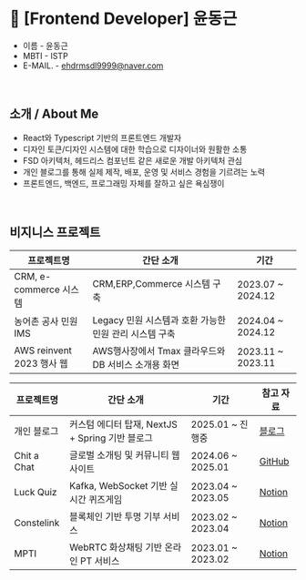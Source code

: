 # 🧗 [Frontend Developer]  윤동근


- 이름          - 윤동근
- MBTI         - ISTP
- E-MAIL.     - ehdrmsdl9999@naver.com
<br/>

## 소개 / About Me
-	 React와 Typescript 기반의 프론트엔드 개발자
-	 디자인 토큰/디자인 시스템에 대한 학습으로 디자이너와 원활한 소통
-	 FSD 아키텍처, 헤드리스 컴포넌트 같은 새로운 개발 아키텍처 관심
-	 개인 블로그를 통해 실제 제작, 배포, 운영 및 서비스 경험을 기르려는 노력
-	 프론트엔드, 백엔드, 프로그래밍 자체를 잘하고 싶은 욕심쟁이
<br/>

## 비지니스 프로젝트
| 프로젝트명                    | 간단 소개                    | 기간                 |
| ------------------------ | ------------------------ | ------------------ |
| CRM, e-commerce 시스템      | CRM,ERP,Commerce 시스템 구축   | 2023.07 \~ 2024.12 |
| 농어촌 공사 민원 IMS            | Legacy 민원 시스템과 호환 가능한 민원 관리 시스템 구축    | 2024.04 \~ 2024.12 |
| AWS reinvent 2023 행사 웹 | AWS행사장에서 Tmax 클라우드와 DB 서비스 소개용 화면 | 2023.11 \~ 2023.11            |

| 프로젝트명       | 간단 소개                              | 기간                 | 참고 자료                                                                                           |
| ----------- | ---------------------------------- | ------------------ | ----------------------------------------------------------------------------------------------- |
| 개인 블로그      | 커스텀 에디터 탑재, NextJS + Spring 기반 블로그 | 2025.01 \~ 진행중     | [블로그](https://yooncarrot.com)                                                                   |
| Chit a Chat | 글로벌 소개팅 및 커뮤니티 웹사이트                | 2024.06 \~ 2025.01 | [GitHub](https://github.com/chit-a-chat/FE)                                                     |
| Luck Quiz   | Kafka, WebSocket 기반 실시간 퀴즈게임       | 2023.04 \~ 2023.05 | [Notion](https://nettle-wasabi-3f2.notion.site/LuckQuiz-aae7fe5c1b8d4832b7af6355560d8fe9?pvs=4) |
| Constelink  | 블록체인 기반 투명 기부 서비스                  | 2023.02 \~ 2023.04 | [Notion](https://nettle-wasabi-3f2.notion.site/Constelink-19422aaa8d62413bbeac9cc1648e934d)     |
| MPTI        | WebRTC 화상채팅 기반 온라인 PT 서비스          | 2023.01 \~ 2023.02 | [Notion](https://nettle-wasabi-3f2.notion.site/MPTI-cb3f81f666dd4dc2a9fb1b536a7f37c3)           |


